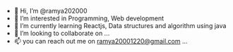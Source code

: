 - 👋 Hi, I’m @ramya202000
- 👀 I’m interested in Programming, Web development
- 🌱 I’m currently learning Reactjs, Data structures and algorithm using java
- 💞️ I’m looking to collaborate on ...
- 📫 you can reach out me on ramya20001220@gmail.com ...

<!---
ramya202000/ramya202000 is a ✨ special ✨ repository because its `README.md` (this file) appears on your GitHub profile.
You can click the Preview link to take a look at your changes.
--->
